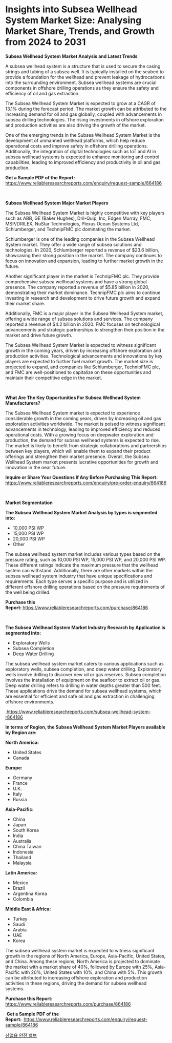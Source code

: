 <p><h1>Insights into Subsea Wellhead System Market Size: Analysing Market Share, Trends, and Growth from 2024 to 2031</h1></p><p><strong>Subsea Wellhead System Market Analysis and Latest Trends</strong></p>
<p><p>A subsea wellhead system is a structure that is used to secure the casing strings and tubing of a subsea well. It is typically installed on the seabed to provide a foundation for the wellhead and prevent leakage of hydrocarbons into the surrounding environment. Subsea wellhead systems are crucial components in offshore drilling operations as they ensure the safety and efficiency of oil and gas extraction.</p><p>The Subsea Wellhead System Market is expected to grow at a CAGR of 13.1% during the forecast period. The market growth can be attributed to the increasing demand for oil and gas globally, coupled with advancements in subsea drilling technologies. The rising investments in offshore exploration and production activities are also driving the growth of the market.</p><p>One of the emerging trends in the Subsea Wellhead System Market is the development of unmanned wellhead platforms, which help reduce operational costs and improve safety in offshore drilling operations. Additionally, the integration of digital technologies such as IoT and AI in subsea wellhead systems is expected to enhance monitoring and control capabilities, leading to improved efficiency and productivity in oil and gas production.</p></p>
<p><strong>Get a Sample PDF of the Report:&nbsp;</strong> <a href="https://www.reliableresearchreports.com/enquiry/request-sample/864186">https://www.reliableresearchreports.com/enquiry/request-sample/864186</a></p>
<p>&nbsp;</p>
<p><strong>Subsea Wellhead System Major Market Players</strong></p>
<p><p>The Subsea Wellhead System Market is highly competitive with key players such as ABB, GE (Baker Hughes), Dril-Quip, Inc, Edgen Murray, FMC, MSP/DRILEX, NuStar Technologies, Plexus Ocean Systems Ltd, Schlumberger, and TechnipFMC plc dominating the market.</p><p>Schlumberger is one of the leading companies in the Subsea Wellhead System market. They offer a wide range of subsea solutions and technologies. In 2020, Schlumberger reported a revenue of $23.6 billion, showcasing their strong position in the market. The company continues to focus on innovation and expansion, leading to further market growth in the future.</p><p>Another significant player in the market is TechnipFMC plc. They provide comprehensive subsea wellhead systems and have a strong global presence. The company reported a revenue of $5.85 billion in 2020, demonstrating their market dominance. TechnipFMC plc aims to continue investing in research and development to drive future growth and expand their market share.</p><p>Additionally, FMC is a major player in the Subsea Wellhead System market, offering a wide range of subsea solutions and services. The company reported a revenue of $4.2 billion in 2020. FMC focuses on technological advancements and strategic partnerships to strengthen their position in the market and drive future growth.</p><p>The Subsea Wellhead System Market is expected to witness significant growth in the coming years, driven by increasing offshore exploration and production activities. Technological advancements and innovations by key players are expected to further fuel market growth. The market size is projected to expand, and companies like Schlumberger, TechnipFMC plc, and FMC are well-positioned to capitalize on these opportunities and maintain their competitive edge in the market.</p></p>
<p>&nbsp;</p>
<p><strong>What Are The Key Opportunities For Subsea Wellhead System Manufacturers?</strong></p>
<p><p>The Subsea Wellhead System market is expected to experience considerable growth in the coming years, driven by increasing oil and gas exploration activities worldwide. The market is poised to witness significant advancements in technology, leading to improved efficiency and reduced operational costs. With a growing focus on deepwater exploration and production, the demand for subsea wellhead systems is expected to rise. The market is likely to benefit from strategic collaborations and partnerships between key players, which will enable them to expand their product offerings and strengthen their market presence. Overall, the Subsea Wellhead System market presents lucrative opportunities for growth and innovation in the near future.</p></p>
<p><strong>Inquire or Share Your Questions If Any Before Purchasing This Report:</strong> <a href="https://www.reliableresearchreports.com/enquiry/pre-order-enquiry/864186">https://www.reliableresearchreports.com/enquiry/pre-order-enquiry/864186</a></p>
<p>&nbsp;</p>
<p><strong>Market Segmentation</strong></p>
<p><strong>The Subsea Wellhead System Market Analysis by types is segmented into:</strong></p>
<p><ul><li>10,000 PSI WP</li><li>15,000 PSI WP</li><li>20,000 PSI WP</li><li>Other</li></ul></p>
<p><p>The subsea wellhead system market includes various types based on the pressure rating, such as 10,000 PSI WP, 15,000 PSI WP, and 20,000 PSI WP. These different ratings indicate the maximum pressure that the wellhead system can withstand. Additionally, there are other markets within the subsea wellhead system industry that have unique specifications and requirements. Each type serves a specific purpose and is utilized in different offshore drilling operations based on the pressure requirements of the well being drilled.</p></p>
<p><strong>Purchase this Report:&nbsp;</strong><a href="https://www.reliableresearchreports.com/purchase/864186">https://www.reliableresearchreports.com/purchase/864186</a></p>
<p>&nbsp;</p>
<p><strong>The Subsea Wellhead System Market Industry Research by Application is segmented into:</strong></p>
<p><ul><li>Exploratory Wells</li><li>Subsea Completion</li><li>Deep Water Drilling </li></ul></p>
<p><p>The subsea wellhead system market caters to various applications such as exploratory wells, subsea completion, and deep water drilling. Exploratory wells involve drilling to discover new oil or gas reserves. Subsea completion involves the installation of equipment on the seafloor to extract oil or gas. Deep water drilling refers to drilling in water depths greater than 500 feet. These applications drive the demand for subsea wellhead systems, which are essential for efficient and safe oil and gas extraction in challenging offshore environments.</p></p>
<p><a href="https://www.reliableresearchreports.com/subsea-wellhead-system-r864186">&nbsp;https://www.reliableresearchreports.com/subsea-wellhead-system-r864186</a></p>
<p><strong>In terms of Region, the Subsea Wellhead System Market Players available by Region are:</strong></p>
<p>
    <p> <strong> North America: </strong>
        <ul>
            <li>United States</li>
            <li>Canada</li>
        </ul>
        </p> 
    <p> <strong> Europe: </strong>
        <ul>
            <li>Germany</li>
            <li>France</li>
            <li>U.K.</li>
            <li>Italy</li>
            <li>Russia</li>
        </ul>
        </p> 
    <p> <strong> Asia-Pacific: </strong>
        <ul>
            <li>China</li>
            <li>Japan</li>
            <li>South Korea</li>
            <li>India</li>
            <li>Australia</li>
            <li>China Taiwan</li>
            <li>Indonesia</li>
            <li>Thailand</li>
            <li>Malaysia</li>
        </ul>
        </p> 
    <p> <strong> Latin America: </strong>
        <ul>
            <li>Mexico</li>
            <li>Brazil</li>
            <li>Argentina Korea</li>
            <li>Colombia</li>
        </ul>
        </p> 
    <p> <strong> Middle East & Africa: </strong>
        <ul>
            <li>Turkey</li>
            <li>Saudi</li>
            <li>Arabia</li>
            <li>UAE</li>
            <li>Korea</li>
        </ul>
    </p>
    </p>
<p><p>The subsea wellhead system market is expected to witness significant growth in the regions of North America, Europe, Asia-Pacific, United States, and China. Among these regions, North America is projected to dominate the market with a market share of 40%, followed by Europe with 25%, Asia-Pacific with 20%, United States with 10%, and China with 5%. This growth can be attributed to increasing offshore exploration and production activities in these regions, driving the demand for subsea wellhead systems.</p></p>
<p><strong>Purchase this Report: </strong><a href="https://www.reliableresearchreports.com/purchase/864186">https://www.reliableresearchreports.com/purchase/864186</a></p>
<p>&nbsp;<strong>Get a Sample PDF of the Report:&nbsp;&nbsp;</strong><a href="https://www.reliableresearchreports.com/enquiry/request-sample/864186">https://www.reliableresearchreports.com/enquiry/request-sample/864186</a></p>
<p><strong></strong></p>
<p><p><a href="https://github.com/iansanftyord09878/Market-Research-Report-List-1/blob/main/194185330161.md">산업용 안전 밸브</a></p></p>
